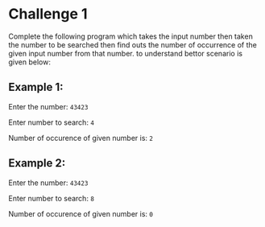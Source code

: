 # Challenge 1

Complete the following program which takes the input number then taken the
number to be searched then find outs the number of occurrence of the given input number from that number. to understand bettor scenario is given below:

## Example 1:
Enter the number: `43423`

Enter number to search: `4`

Number of occurence of given number is: `2`

## Example 2:

Enter the number: `43423`

Enter number to search: `8`

Number of occurence of given number is: `0`